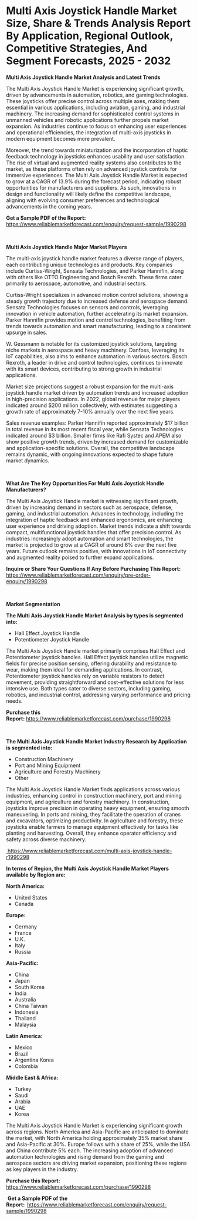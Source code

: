 <p><h1>Multi Axis Joystick Handle Market Size, Share & Trends Analysis Report By Application, Regional Outlook, Competitive Strategies, And Segment Forecasts, 2025 - 2032</h1></p><p><strong>Multi Axis Joystick Handle Market Analysis and Latest Trends</strong></p>
<p><p>The Multi Axis Joystick Handle Market is experiencing significant growth, driven by advancements in automation, robotics, and gaming technologies. These joysticks offer precise control across multiple axes, making them essential in various applications, including aviation, gaming, and industrial machinery. The increasing demand for sophisticated control systems in unmanned vehicles and robotic applications further propels market expansion. As industries continue to focus on enhancing user experiences and operational efficiencies, the integration of multi-axis joysticks in modern equipment becomes more prevalent.</p><p>Moreover, the trend towards miniaturization and the incorporation of haptic feedback technology in joysticks enhances usability and user satisfaction. The rise of virtual and augmented reality systems also contributes to the market, as these platforms often rely on advanced joystick controls for immersive experiences. The Multi Axis Joystick Handle Market is expected to grow at a CAGR of 13.9% during the forecast period, indicating robust opportunities for manufacturers and suppliers. As such, innovations in design and functionality will likely define the competitive landscape, aligning with evolving consumer preferences and technological advancements in the coming years.</p></p>
<p><strong>Get a Sample PDF of the Report:&nbsp;</strong> <a href="https://www.reliablemarketforecast.com/enquiry/request-sample/1990298?utm_campaign=3321&utm_medium=2&utm_source=Github&utm_content=ia&utm_term=12042025&utm_id=multi-axis-joystick-handle">https://www.reliablemarketforecast.com/enquiry/request-sample/1990298</a></p>
<p>&nbsp;</p>
<p><strong>Multi Axis Joystick Handle Major Market Players</strong></p>
<p><p>The multi-axis joystick handle market features a diverse range of players, each contributing unique technologies and products. Key companies include Curtiss-Wright, Sensata Technologies, and Parker Hannifin, along with others like OTTO Engineering and Bosch Rexroth. These firms cater primarily to aerospace, automotive, and industrial sectors.</p><p>Curtiss-Wright specializes in advanced motion control solutions, showing a steady growth trajectory due to increased defense and aerospace demand. Sensata Technologies focuses on sensors and controls, leveraging innovation in vehicle automation, further accelerating its market expansion. Parker Hannifin provides motion and control technologies, benefiting from trends towards automation and smart manufacturing, leading to a consistent upsurge in sales. </p><p>W. Gessmann is notable for its customized joystick solutions, targeting niche markets in aerospace and heavy machinery. Danfoss, leveraging its IoT capabilities, also aims to enhance automation in various sectors. Bosch Rexroth, a leader in drive and control technologies, continues to innovate with its smart devices, contributing to strong growth in industrial applications.</p><p>Market size projections suggest a robust expansion for the multi-axis joystick handle market driven by automation trends and increased adoption in high-precision applications. In 2022, global revenue for major players indicated around $200 million collectively, with estimates suggesting a growth rate of approximately 7-10% annually over the next five years.</p><p>Sales revenue examples: Parker Hannifin reported approximately $17 billion in total revenue in its most recent fiscal year, while Sensata Technologies indicated around $3 billion. Smaller firms like Rafi Systec and APEM also show positive growth trends, driven by increased demand for customizable and application-specific solutions. Overall, the competitive landscape remains dynamic, with ongoing innovations expected to shape future market dynamics.</p></p>
<p>&nbsp;</p>
<p><strong>What Are The Key Opportunities For Multi Axis Joystick Handle Manufacturers?</strong></p>
<p><p>The Multi Axis Joystick Handle market is witnessing significant growth, driven by increasing demand in sectors such as aerospace, defense, gaming, and industrial automation. Advances in technology, including the integration of haptic feedback and enhanced ergonomics, are enhancing user experience and driving adoption. Market trends indicate a shift towards compact, multifunctional joystick handles that offer precision control. As industries increasingly adopt automation and smart technologies, the market is projected to grow at a CAGR of around 6% over the next five years. Future outlook remains positive, with innovations in IoT connectivity and augmented reality poised to further expand applications.</p></p>
<p><strong>Inquire or Share Your Questions If Any Before Purchasing This Report:</strong> <a href="https://www.reliablemarketforecast.com/enquiry/pre-order-enquiry/1990298?utm_campaign=3321&utm_medium=2&utm_source=Github&utm_content=ia&utm_term=12042025&utm_id=multi-axis-joystick-handle">https://www.reliablemarketforecast.com/enquiry/pre-order-enquiry/1990298</a></p>
<p>&nbsp;</p>
<p><strong>Market Segmentation</strong></p>
<p><strong>The Multi Axis Joystick Handle Market Analysis by types is segmented into:</strong></p>
<p><ul><li>Hall Effect Joystick Handle</li><li>Potentiometer Joystick Handle</li></ul></p>
<p><p>The Multi Axis Joystick Handle market primarily comprises Hall Effect and Potentiometer joystick handles. Hall Effect joystick handles utilize magnetic fields for precise position sensing, offering durability and resistance to wear, making them ideal for demanding applications. In contrast, Potentiometer joystick handles rely on variable resistors to detect movement, providing straightforward and cost-effective solutions for less intensive use. Both types cater to diverse sectors, including gaming, robotics, and industrial control, addressing varying performance and pricing needs.</p></p>
<p><strong>Purchase this Report:&nbsp;</strong><a href="https://www.reliablemarketforecast.com/purchase/1990298?utm_campaign=3321&utm_medium=2&utm_source=Github&utm_content=ia&utm_term=12042025&utm_id=multi-axis-joystick-handle">https://www.reliablemarketforecast.com/purchase/1990298</a></p>
<p>&nbsp;</p>
<p><strong>The Multi Axis Joystick Handle Market Industry Research by Application is segmented into:</strong></p>
<p><ul><li>Construction Machinery</li><li>Port and Mining Equipment</li><li>Agriculture and Forestry Machinery</li><li>Other</li></ul></p>
<p><p>The Multi Axis Joystick Handle Market finds applications across various industries, enhancing control in construction machinery, port and mining equipment, and agriculture and forestry machinery. In construction, joysticks improve precision in operating heavy equipment, ensuring smooth maneuvering. In ports and mining, they facilitate the operation of cranes and excavators, optimizing productivity. In agriculture and forestry, these joysticks enable farmers to manage equipment effectively for tasks like planting and harvesting. Overall, they enhance operator efficiency and safety across diverse machinery.</p></p>
<p><a href="https://www.reliablemarketforecast.com/multi-axis-joystick-handle-r1990298?utm_campaign=3321&utm_medium=2&utm_source=Github&utm_content=ia&utm_term=12042025&utm_id=multi-axis-joystick-handle">&nbsp;https://www.reliablemarketforecast.com/multi-axis-joystick-handle-r1990298</a></p>
<p><strong>In terms of Region, the Multi Axis Joystick Handle Market Players available by Region are:</strong></p>
<p>
    <p> <strong> North America: </strong>
        <ul>
            <li>United States</li>
            <li>Canada</li>
        </ul>
        </p> 
    <p> <strong> Europe: </strong>
        <ul>
            <li>Germany</li>
            <li>France</li>
            <li>U.K.</li>
            <li>Italy</li>
            <li>Russia</li>
        </ul>
        </p> 
    <p> <strong> Asia-Pacific: </strong>
        <ul>
            <li>China</li>
            <li>Japan</li>
            <li>South Korea</li>
            <li>India</li>
            <li>Australia</li>
            <li>China Taiwan</li>
            <li>Indonesia</li>
            <li>Thailand</li>
            <li>Malaysia</li>
        </ul>
        </p> 
    <p> <strong> Latin America: </strong>
        <ul>
            <li>Mexico</li>
            <li>Brazil</li>
            <li>Argentina Korea</li>
            <li>Colombia</li>
        </ul>
        </p> 
    <p> <strong> Middle East & Africa: </strong>
        <ul>
            <li>Turkey</li>
            <li>Saudi</li>
            <li>Arabia</li>
            <li>UAE</li>
            <li>Korea</li>
        </ul>
    </p>
    </p>
<p><p>The Multi Axis Joystick Handle Market is experiencing significant growth across regions. North America and Asia-Pacific are anticipated to dominate the market, with North America holding approximately 35% market share and Asia-Pacific at 30%. Europe follows with a share of 25%, while the USA and China contribute 5% each. The increasing adoption of advanced automation technologies and rising demand from the gaming and aerospace sectors are driving market expansion, positioning these regions as key players in the industry.</p></p>
<p><strong>Purchase this Report: </strong><a href="https://www.reliablemarketforecast.com/purchase/1990298?utm_campaign=3321&utm_medium=2&utm_source=Github&utm_content=ia&utm_term=12042025&utm_id=multi-axis-joystick-handle">https://www.reliablemarketforecast.com/purchase/1990298</a></p>
<p>&nbsp;<strong>Get a Sample PDF of the Report:&nbsp;&nbsp;</strong><a href="https://www.reliablemarketforecast.com/enquiry/request-sample/1990298?utm_campaign=3321&utm_medium=2&utm_source=Github&utm_content=ia&utm_term=12042025&utm_id=multi-axis-joystick-handle">https://www.reliablemarketforecast.com/enquiry/request-sample/1990298</a></p>
<p><strong></strong></p>
<p><p></p><p></p><p></p></p>